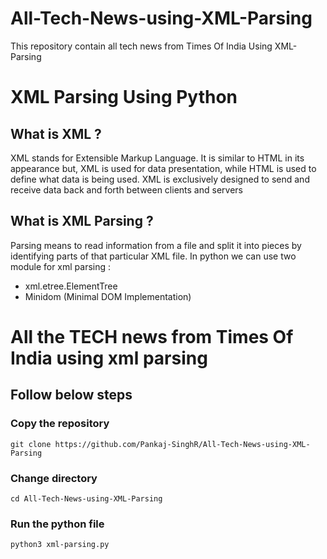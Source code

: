 # All-Tech-News-using-XML-Parsing
This repository contain all tech news from Times Of India Using XML-Parsing
# XML Parsing Using Python

## What is XML ?

XML stands for Extensible Markup Language. It is similar to HTML in its appearance but, XML is used for data presentation, while HTML is used to define what data is being used. XML is exclusively designed to send and receive data back and forth between clients and servers

## What is XML Parsing ?

Parsing means to read information from a file and split it into pieces by identifying parts of that particular XML file.
In python we can use two module for xml parsing :

- xml.etree.ElementTree
- Minidom (Minimal DOM Implementation)

# All the TECH news from Times Of India using xml parsing

## Follow below steps

### Copy the repository

```
git clone https://github.com/Pankaj-SinghR/All-Tech-News-using-XML-Parsing

```

### Change directory

```
cd All-Tech-News-using-XML-Parsing
```

### Run the python file

```
python3 xml-parsing.py
```
